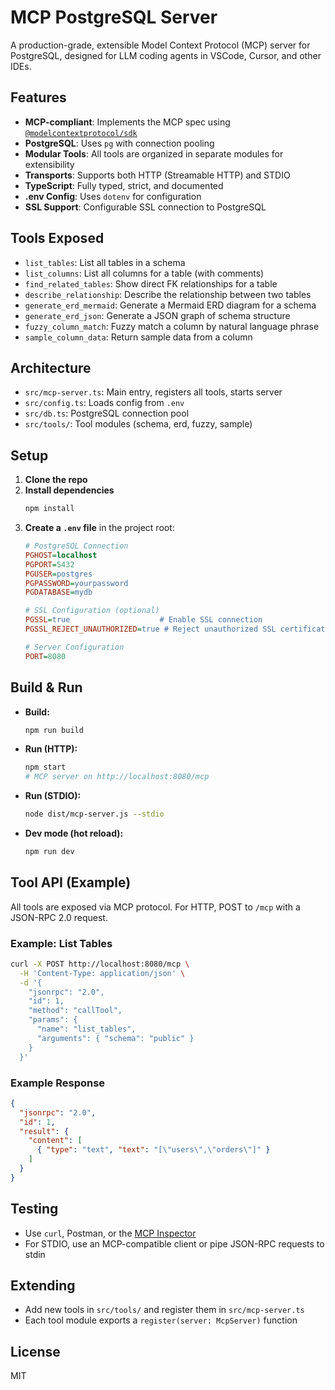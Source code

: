 # MCP PostgreSQL Server

A production-grade, extensible Model Context Protocol (MCP) server for PostgreSQL, designed for LLM coding agents in VSCode, Cursor, and other IDEs.

## Features
- **MCP-compliant**: Implements the MCP spec using [`@modelcontextprotocol/sdk`](https://www.npmjs.com/package/@modelcontextprotocol/sdk)
- **PostgreSQL**: Uses `pg` with connection pooling
- **Modular Tools**: All tools are organized in separate modules for extensibility
- **Transports**: Supports both HTTP (Streamable HTTP) and STDIO
- **TypeScript**: Fully typed, strict, and documented
- **.env Config**: Uses `dotenv` for configuration
- **SSL Support**: Configurable SSL connection to PostgreSQL

## Tools Exposed
- `list_tables`: List all tables in a schema
- `list_columns`: List all columns for a table (with comments)
- `find_related_tables`: Show direct FK relationships for a table
- `describe_relationship`: Describe the relationship between two tables
- `generate_erd_mermaid`: Generate a Mermaid ERD diagram for a schema
- `generate_erd_json`: Generate a JSON graph of schema structure
- `fuzzy_column_match`: Fuzzy match a column by natural language phrase
- `sample_column_data`: Return sample data from a column

## Architecture
- `src/mcp-server.ts`: Main entry, registers all tools, starts server
- `src/config.ts`: Loads config from `.env`
- `src/db.ts`: PostgreSQL connection pool
- `src/tools/`: Tool modules (schema, erd, fuzzy, sample)

## Setup
1. **Clone the repo**
2. **Install dependencies**
   ```sh
   npm install
   ```
3. **Create a `.env` file** in the project root:
   ```ini
   # PostgreSQL Connection
   PGHOST=localhost
   PGPORT=5432
   PGUSER=postgres
   PGPASSWORD=yourpassword
   PGDATABASE=mydb
   
   # SSL Configuration (optional)
   PGSSL=true                    # Enable SSL connection
   PGSSL_REJECT_UNAUTHORIZED=true # Reject unauthorized SSL certificates
   
   # Server Configuration
   PORT=8080
   ```

## Build & Run
- **Build:**
  ```sh
  npm run build
  ```
- **Run (HTTP):**
  ```sh
  npm start
  # MCP server on http://localhost:8080/mcp
  ```
- **Run (STDIO):**
  ```sh
  node dist/mcp-server.js --stdio
  ```
- **Dev mode (hot reload):**
  ```sh
  npm run dev
  ```

## Tool API (Example)
All tools are exposed via MCP protocol. For HTTP, POST to `/mcp` with a JSON-RPC 2.0 request.

### Example: List Tables
```sh
curl -X POST http://localhost:8080/mcp \
  -H 'Content-Type: application/json' \
  -d '{
    "jsonrpc": "2.0",
    "id": 1,
    "method": "callTool",
    "params": {
      "name": "list_tables",
      "arguments": { "schema": "public" }
    }
  }'
```

### Example Response
```json
{
  "jsonrpc": "2.0",
  "id": 1,
  "result": {
    "content": [
      { "type": "text", "text": "[\"users\",\"orders\"]" }
    ]
  }
}
```

## Testing
- Use `curl`, Postman, or the [MCP Inspector](https://github.com/modelcontextprotocol/inspector)
- For STDIO, use an MCP-compatible client or pipe JSON-RPC requests to stdin

## Extending
- Add new tools in `src/tools/` and register them in `src/mcp-server.ts`
- Each tool module exports a `register(server: McpServer)` function

## License
MIT 
